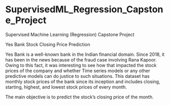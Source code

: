 # SupervisedML_Regression_Capstone_Project
Supervised Machine Learning (Regression) Capstone Project

Yes Bank Stock Closing Price Prediction

Yes Bank is a well-known bank in the Indian financial domain. Since 2018, it has been in the news because of the fraud case involving Rana Kapoor. Owing to this fact, it was interesting to see how that impacted the stock prices of the company and whether Time series models or any other predictive models can do justice to such situations.
This dataset has monthly stock prices of the bank since its inception and includes closing, starting, highest, and lowest stock prices of every month.

The main objective is to predict the stock’s closing price of the month.
